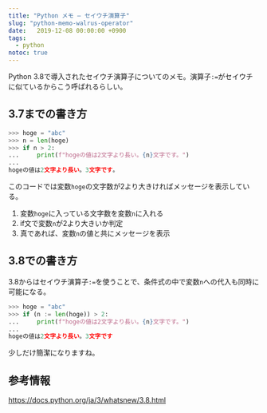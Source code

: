 ```yaml
---
title: "Python メモ – セイウチ演算子"
slug: "python-memo-walrus-operator"
date:   2019-12-08 00:00:00 +0900
tags: 
  - python
notoc: true
---
```


Python 3.8で導入されたセイウチ演算子についてのメモ。演算子`:=`がセイウチに似ているからこう呼ばれるらしい。

## 3.7までの書き方

```python
>>> hoge = "abc"
>>> n = len(hoge)
>>> if n > 2:
...     print(f"hogeの値は2文字より長い。{n}文字です。")
... 
hogeの値は2文字より長い。3文字です。
```

このコードでは変数`hoge`の文字数が2より大きければメッセージを表示している。

1. 変数`hoge`に入っている文字数を変数`n`に入れる
2. if文で変数`n`が2より大きいか判定
3. 真であれば、変数`n`の値と共にメッセージを表示

## 3.8での書き方

3.8からはセイウチ演算子`:=`を使うことで、条件式の中で変数`n`への代入も同時に可能になる。

```python
>>> hoge = "abc"
>>> if (n := len(hoge)) > 2:
...     print(f"hogeの値は2文字より長い。{n}文字です。")
... 
hogeの値は2文字より長い。3文字です
```

少しだけ簡潔になりますね。

## 参考情報

https://docs.python.org/ja/3/whatsnew/3.8.html

